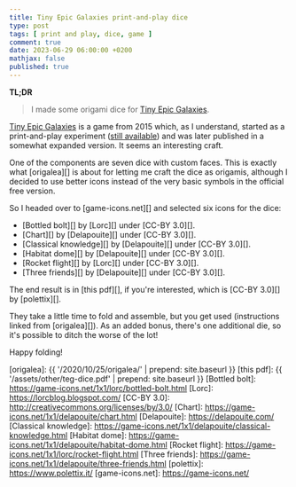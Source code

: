 ```yaml
---
title: Tiny Epic Galaxies print-and-play dice
type: post
tags: [ print and play, dice, game ]
comment: true
date: 2023-06-29 06:00:00 +0200
mathjax: false
published: true
---
```


**TL;DR**

> I made some origami dice for [Tiny Epic Galaxies][].


[Tiny Epic Galaxies][] is a game from 2015 which, as I understand, started
as a print-and-play experiment ([still available][teg-pnp]) and was later
published in a somewhat expanded version. It seems an interesting craft.

One of the components are seven dice with custom faces. This is exactly what
[origalea][] is about for letting me craft the dice as origamis, although I
decided to use better icons instead of the very basic symbols in the
official free version.

So I headed over to [game-icons.net][] and selected six icons for the dice:

- [Bottled bolt][] by [Lorc][] under [CC-BY 3.0][].
- [Chart][] by [Delapouite][] under [CC-BY 3.0][]. 
- [Classical knowledge][] by [Delapouite][] under [CC-BY 3.0][]. 
- [Habitat dome][] by [Delapouite][] under [CC-BY 3.0][]. 
- [Rocket flight][] by [Lorc][] under [CC-BY 3.0][].
- [Three friends][] by [Delapouite][] under [CC-BY 3.0][]. 

The end result is in [this pdf][], if you're interested, which is [CC-BY
3.0][] by [polettix][].

They take a little time to fold and assemble, but you get used (instructions
linked from [origalea][]). As an added bonus, there's one additional die, so
it's possible to ditch the worse of the lot!

Happy folding!



[Tiny Epic Galaxies]: https://boardgamegeek.com/boardgame/163967/tiny-epic-galaxies
[teg-pnp]: https://boardgamegeek.com/filepage/111592/official-tiny-epic-galaxies-free-print-n-play
[origalea]: {{ '/2020/10/25/origalea/' | prepend: site.baseurl }}
[this pdf]: {{ '/assets/other/teg-dice.pdf' | prepend: site.baseurl }}
[Bottled bolt]: https://game-icons.net/1x1/lorc/bottled-bolt.html
[Lorc]: https://lorcblog.blogspot.com/
[CC-BY 3.0]: http://creativecommons.org/licenses/by/3.0/
[Chart]: https://game-icons.net/1x1/delapouite/chart.html
[Delapouite]: https://delapouite.com/
[Classical knowledge]: https://game-icons.net/1x1/delapouite/classical-knowledge.html
[Habitat dome]: https://game-icons.net/1x1/delapouite/habitat-dome.html
[Rocket flight]: https://game-icons.net/1x1/lorc/rocket-flight.html
[Three friends]: https://game-icons.net/1x1/delapouite/three-friends.html
[polettix]: https://www.polettix.it/
[game-icons.net]: https://game-icons.net/
